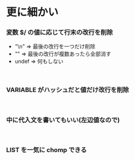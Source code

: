 更に細かい
==========

### 変数 $/ の値に応じて行末の改行を削除

- "\n" ⇒ 最後の改行を一つだけ削除<br/>
- "" ⇒ 最後の改行が複数あったら全部消す<br />
- undef ⇒ 何もしない<br />
<br/>

### VARIABLE がハッシュだと値だけ改行を削除
<br/>

### 中に代入文を書いてもいい(左辺値なので)
<br/>

### LIST を一気に chomp できる
